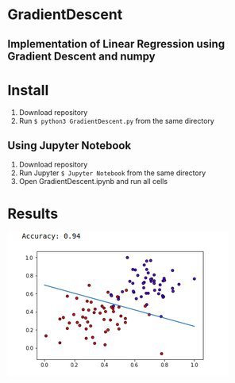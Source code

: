 # GradientDescent
## Implementation of Linear Regression using Gradient Descent and numpy

# Install
1) Download repository
2) Run `$ python3 GradientDescent.py` from the same directory

## Using Jupyter Notebook
1) Download repository
2) Run Jupyter `$ Jupyter Notebook` from the same directory
3) Open GradientDescent.ipynb and run all cells

# Results 

![Linear Regression](https://github.com/Nick9707/GradientDescent/blob/master/Screenshot%20from%202019-02-27%2013-14-10.png?raw=true)
